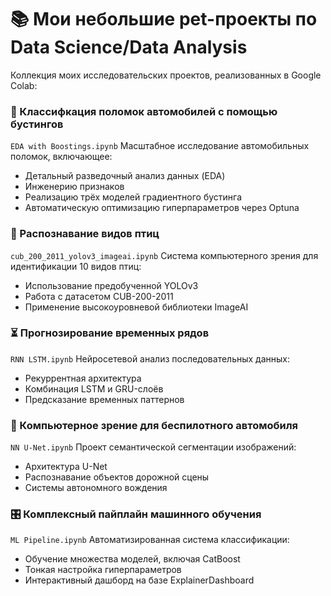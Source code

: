 # 📚 Мои небольшие pet-проекты по Data Science/Data Analysis

Коллекция моих исследовательских проектов, реализованных в Google Colab:

### 🚗 Классифкация поломок автомобилей с помощью бустингов
`EDA with Boostings.ipynb`
Масштабное исследование автомобильных поломок, включающее:
- Детальный разведочный анализ данных (EDA)
- Инженерию признаков
- Реализацию трёх моделей градиентного бустинга
- Автоматическую оптимизацию гиперпараметров через Optuna

### 🦜 Распознавание видов птиц
`cub_200_2011_yolov3_imageai.ipynb`
Система компьютерного зрения для идентификации 10 видов птиц:
- Использование предобученной YOLOv3
- Работа с датасетом CUB-200-2011
- Применение высокоуровневой библиотеки ImageAI

### ⏳ Прогнозирование временных рядов
`RNN LSTM.ipynb`
Нейросетевой анализ последовательных данных:
- Рекуррентная архитектура
- Комбинация LSTM и GRU-слоёв
- Предсказание временных паттернов

### 🚙 Компьютерное зрение для беспилотного автомобиля 
`NN U-Net.ipynb`
Проект семантической сегментации изображений:
- Архитектура U-Net
- Распознавание объектов дорожной сцены
- Системы автономного вождения

### 🎛️ Комплексный пайплайн машинного обучения
`ML Pipeline.ipynb`
Автоматизированная система классификации:
- Обучение множества моделей, включая CatBoost
- Тонкая настройка гиперпараметров
- Интерактивный дашборд на базе ExplainerDashboard
